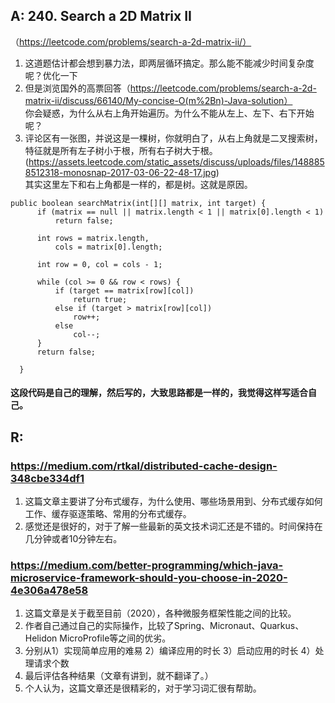 
## A: 240. Search a 2D Matrix II
（https://leetcode.com/problems/search-a-2d-matrix-ii/）
  1. 这道题估计都会想到暴力法，即两层循环搞定。那么能不能减少时间复杂度呢？优化一下
  2. 但是浏览国外的高票回答（https://leetcode.com/problems/search-a-2d-matrix-ii/discuss/66140/My-concise-O(m%2Bn)-Java-solution）  
  你会疑惑，为什么从右上角开始遍历。为什么不能从左上、左下、右下开始呢？
  3. 评论区有一张图，并说这是一棵树，你就明白了，从右上角就是二叉搜索树，特征就是所有左子树小于根，所有右子树大于根。  
  (https://assets.leetcode.com/static_assets/discuss/uploads/files/1488858512318-monosnap-2017-03-06-22-48-17.jpg)  
  其实这里左下和右上角都是一样的，都是树。这就是原因。
  ```javascrit
  public boolean searchMatrix(int[][] matrix, int target) {
        if (matrix == null || matrix.length < 1 || matrix[0].length < 1) 
            return false;
        
        int rows = matrix.length,
            cols = matrix[0].length;
        
        int row = 0, col = cols - 1;
        
        while (col >= 0 && row < rows) {
            if (target == matrix[row][col])
                return true;
            else if (target > matrix[row][col])
                row++;
            else
                col--;
        }
        return false;
        
    }
  ```
  #### 这段代码是自己的理解，然后写的，大致思路都是一样的，我觉得这样写适合自己。

## R: 
### https://medium.com/rtkal/distributed-cache-design-348cbe334df1
1. 这篇文章主要讲了分布式缓存，为什么使用、哪些场景用到、分布式缓存如何工作、缓存驱逐策略、常用的分布式缓存。
2. 感觉还是很好的，对于了解一些最新的英文技术词汇还是不错的。时间保持在几分钟或者10分钟左右。

### https://medium.com/better-programming/which-java-microservice-framework-should-you-choose-in-2020-4e306a478e58
1. 这篇文章是关于截至目前（2020），各种微服务框架性能之间的比较。
2. 作者自己通过自己的实际操作，比较了Spring、Micronaut、Quarkus、Helidon MicroProfile等之间的优劣。
3. 分别从1）实现简单应用的难易 2）编译应用的时长 3）启动应用的时长 4）处理请求个数
4. 最后评估各种结果（文章有讲到，就不翻译了。）
5. 个人认为，这篇文章还是很精彩的，对于学习词汇很有帮助。
